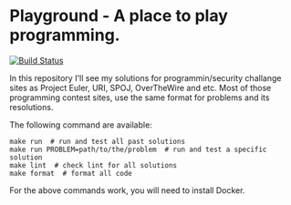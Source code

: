 # Playground - A place to play programming.

[
![Build Status](https://travis-ci.org/deniscostadsc/playground.svg?branch=master)
](https://travis-ci.org/deniscostadsc/playground)

In this repository I'll see my solutions for programmin/security challange
sites as Project Euler, URI, SPOJ, OverTheWire and etc. Most of those
programming contest sites, use the same format for problems and its
resolutions.

The following command are available:

```
make run  # run and test all past solutions
make run PROBLEM=path/to/the/problem  # run and test a specific solution
make lint  # check lint for all solutions
make format  # format all code
```

For the above commands work, you will need to install Docker.

